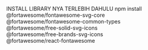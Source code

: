 INSTALL LIBRARY NYA TERLEBIH DAHULU
npm install @fortawesome/fontawesome-svg-core \
  @fortawesome/fontawesome-common-types \
  @fortawesome/free-solid-svg-icons \
  @fortawesome/free-brands-svg-icons \
  @fortawesome/react-fontawesome
